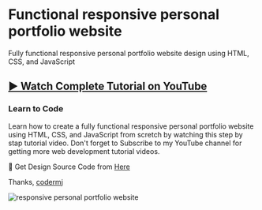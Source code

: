 # Functional responsive personal portfolio website
Fully functional responsive personal portfolio website design using HTML, CSS, and JavaScript

## [▶️ Watch Complete Tutorial on YouTube](https://youtu.be/M8jCxWH2zPI)
### Learn to Code

Learn how to create a fully functional responsive personal portfolio website using HTML, CSS, and JavaScript from scretch by watching this step by stap tutorial video. Don't forget to Subscribe to my YouTube channel for getting more web development tutorial videos.

🎁 Get Design Source Code from [Here](https://www.buymeacoffee.com/the.codermj/e/197293)

Thanks,
[codermj](https://www.youtube.com/@the.codermj/)

![responsive personal portfolio website](https://github.com/mjshofy/responsive-portfolio-website-creatify/assets/76812554/9f96745a-db89-4b3a-8691-412d88e2db4a)
